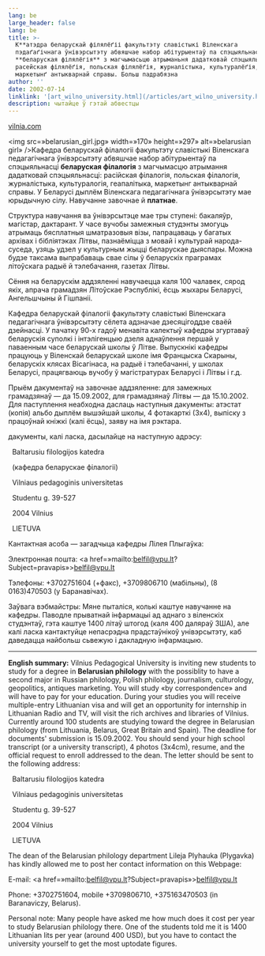 ```yaml
---
lang: be
large_header: false
lang: be
title: >-
  К**атэдра беларускай філялёґіі факультэту славістыкі Віленскага
  пэдаґаґічнага ўнівэрсытэту абвяшчае набор абітурыентаў па спэцыяльнасьці
  **беларуская філялёгія** з магчымасьцю атрыманьня дадатковай спэцыяльнасьці:
  расейская філялёґія, польская філялёґія, журналістыка, культуралёґія,
  маркетынґ антыкварнай справы. Больш падрабязна
author: ''
date: 2002-07-14
linklink: '[art_wilno_university.html](/articles/art_wilno_university.html)'
description: чытайце ў гэтай абвестцы
---
```



<a href=»http://www.vilnia.com/»>vilnia.com</a>

<img src=»belarusian_girl.jpg» width=»170» height=»297» alt=»belarusian girl» />Кафедра беларускай філалогіі факультэту славістыкі Віленскага педагагічнага ўнівэрсытэту абвяшчае набор абітурыентаў па спэцыяльнасці <strong>беларуская філалогія</strong> з магчымасцю атрымання дадатковай спэцыяльнасці: расійская філалогія, польская філалогія, журналістыка, культуралогія, геапалітыка, маркетынг антыкварнай справы. У Беларусі дыплём Віленскага педагагічнага ўнівэрсытэту мае юрыдычную сілу. Навучанне завочнае й <strong>платнае</strong>.

Структура навучання ва ўнівэрсытэце мае тры ступені: бакаляўр, магістар, дактарант. У часе вучобы замежныя студэнты змогуць атрымаць бясплатныя шматразовыя візы, папрацаваць у багатых архівах і бібліятэках Літвы, пазнаёміцца з мовай і культурай народа-суседа, узяць удзел у культурным жыцці беларускае дыяспары. Можна будзе таксама выпрабаваць свае сілы ў беларускіх праграмах літоўскага радыё й тэлебачання, газетах Літвы.

Сёння на беларускім аддзяленні навучаецца каля 100 чалавек, сярод якіх, апрача грамадзян Літоўскае Рэспублікі, ёсць жыхары Беларусі, Ангельшчыны й Гішпаніі.

Кафедра беларускай філалогіі факультэту славістыкі Віленскага педагагічнага ўнівэрсытэту сёлета адзначае дзесяцігоддзе сваёй дзейнасці. У пачатку 90-х гадоў менавіта калектыў кафедры згуртаваў беларускія суполкі і інтэлігенцыю дзеля аднаўлення першай у паваенным часе беларускай школы ў Літве. Выпускнікі кафедры працуюць у Віленскай беларускай школе імя Францыска Скарыны, беларускіх клясах Вісагінаса, на радыё і тэлебачанні, у школах Беларусі, працягваюць вучобу ў магістратурах Беларусі і Літвы і г.д.

Прыём дакументаў на завочнае аддзяленне: для замежных грамадзянаў — да 15.09.2002, для грамадзянаў Літвы — да 15.10.2002. Для паступлення неабходна даслаць наступныя дакументы: атэстат (копія) альбо дыплём вышэйшай школы, 4 фотакарткі (3х4), выпіску з працоўнай кніжкі (калі ёсць), заяву на імя рэктара.

дакументы, калі ласка, дасылайце на наступную адрэсу:

  Baltarusiu filologijos katedra

  (кафедра беларускае філалогіі)

  Vilniaus pedagoginis universitetas

  Studentu g. 39-527

  2004 Vilnius

  LIETUVA

Кантактная асоба — загадчыца кафедры Лілея Плыгаўка:

Электронная пошта: <a href=»mailto:belfil@vpu.lt?Subject=pravapis»>belfil@vpu.lt</a>

Тэлефоны: +3702751604 (+факс), +3709806710 (мабільны), (8 0163)470503 (у Баранавічах).

Заўвага вэбмайстры: Мяне пыталіся, колькі каштуе навучанне на кафедры. Паводле прыватнай інфармацыі ад аднаго з віленскіх студэнтаў, гэта каштуе 1400 літаў штогод (каля 400 даляраў ЗША), але калі ласка кантактуйце непасрэдна прадстаўнікоў унівэрсытэту, каб даведацца найбольш сьвежую і дакладную інфармацыю.

<hr />

<strong>English summary:</strong> Vilnius Pedagogical University is inviting new students to study for a degree in <strong>Belarusian philology</strong> with the possiblity to have a second major in Russian philology, Polish philology, journalism, culturology, geopolitics, antiques marketing. You will study «by correspondence» and will have to pay for your education. During your studies you will receive multiple-entry Lithuanian visa and will get an opportunity for internship in Lithuanian Radio and TV, will visit the rich archives and libraries of Vilnius. Currently around 100 students are studying toward the degree in Belarusian philology (from Lithuania, Belarus, Great Britain and Spain). The deadline for documents' submission is 15.09.2002. You should send your high school transcript (or a university transcript), 4 photos (3x4cm), resume, and the official request to enroll addressed to the dean. The letter should be sent to the following address:

  Baltarusiu filologijos katedra

  Vilniaus pedagoginis universitetas

  Studentu g. 39-527

  2004 Vilnius

  LIETUVA

The dean of the Belarusian philology department Lileja Plyhauka (Plygavka) has kindly allowed me to post her contact information on this Webpage:

E-mail: <a href=»mailto:belfil@vpu.lt?Subject=pravapis»>belfil@vpu.lt</a>

Phone: +3702751604, mobile +3709806710, +375163470503 (in Baranaviczy, Belarus).

Personal note: Many people have asked me how much does it cost per year to study Belarusian philology there. One of the students told me it is 1400 Lithuanian lits per year (around 400 USD), but you have to contact the university yourself to get the most uptodate figures.


